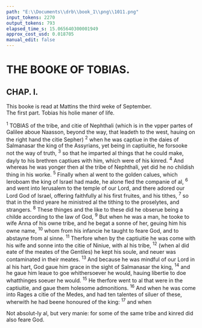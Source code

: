 ```yaml
---
path: "E:\\Documents\\drb\\book_1\\png\\1011.png"
input_tokens: 2270
output_tokens: 793
elapsed_time_s: 15.065640300001949
approx_cost_usd: 0.018705
manual_edit: false
---
```

# THE BOOKE OF TOBIAS.

## CHAP. I.

<aside>This booke is read at Mattins the third weke of September.</aside>

<aside>The first part. Tobias his holie maner of life.</aside>

<sup>1</sup> TOBIAS of the tribe, and citie of Nephthali (which is in the vpper partes of Galilee aboue Naasson, beyond the way, that leadeth to the west, hauing on the right hand the citie Sepher) <sup>2</sup> when he was captiue in the daies of Salmanasar the king of the Assyrians, yet being in captiuitie, he forsooke not the way of truth, <sup>3</sup> so that he imparted al things that he could make, dayly to his brethren captiues with him, which were of his kinred. <sup>4</sup> And whereas he was yonger then al the tribe of Nephthali, yet did he no childish thing in his worke. <sup>5</sup> Finally when al went to the golden calues, which Ieroboam the king of Israel had made, he alone fled the companie of al, <sup>6</sup> and went into Ierusalem to the temple of our Lord, and there adored our Lord God of Israel, offering faithfully al his first fruites, and his tithes, <sup>7</sup> so that in the third yeare he ministred al the tithing to the proselytes, and strangers. <sup>8</sup> These thinges and the like to these did he obserue being a childe according to the law of God, <sup>9</sup> But when he was a man, he tooke to wife Anna of his owne tribe, and he begat a sonne of her, geuing him his owne name, <sup>10</sup> whom from his infancie he taught to feare God, and to abstayne from al sinne. <sup>11</sup> Therfore when by the captiuitie he was come with his wife and sonne into the citie of Niniue, with al his tribe, <sup>12</sup> (when al did eate of the meates of the Gentiles) he kept his soule, and neuer was contaminated in their meates. <sup>13</sup> And because he was mindful of our Lord in al his hart, God gaue him grace in the sight of Salmanasar the king, <sup>14</sup> and he gaue him leaue to goe whithersoever he would, hauing libertie to doe whatthinges soeuer he would. <sup>15</sup> He therfore went to al that were in the captiuitie, and gaue them holesome admonitions. <sup>16</sup> And when he was come into Rages a citie of the Medes, and had ten talentes of siluer of these, wherwith he had beene honoured of the king: <sup>17</sup> and when

<aside>Not absolut-ly al, but very manie: for some of the same tribe and kinred did also feare God.</aside>

[^1]: Notabsolutly al, but very manie: for some of the same tribe and kinred did also feare God.